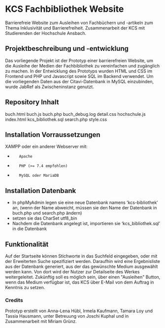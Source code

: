 # KCS Fachbibliothek Website
Barrierefreie Website zum Ausleihen von Fachbüchern und -artikeln zum Thema Inklusivität und Barrierefreiheit.
Zusammenarbeit der KCS mit Studierenden der Hochschule Ansbach.
## Projektbeschreibung und -entwicklung
Das vorliegende Projekt ist der Prototyp einer barrierefreien Website, um die Ausleihe der Medien der Fachbibliothek zu vereinfachen und zugänglich zu machen.
In der Entwicklung des Prototyps wurden HTML und CSS im Frontend und PHP und Javascript sowie SQL im Backend verwendet. Um die vorliegenden Daten aus der Citavi-Datenbank in MySQL einzubinden, wurde JabRef als Zwischeninstanz genutzt.
## Repository Inhalt
buch.html
buch.js
buch.php
buch_debug.log
detail.css
hochschule.js
index.html
kcs_bibliothek.sql
search.php
style.css
## Installation Vorraussetzungen
XAMPP oder ein anderer Webserver mit:
-        Apache
-        PHP (>= 7.4 empfohlen)
-        MySQL oder MariaDB
## Installation Datenbank
- In phpMyAdmin legen sie eine neue Datenbank namens 'kcs-bibliothek’ an, (wenn der Name abweicht, müssen sie den Name der Datenbank in buch.php und search.php ändern)
- setzen sie das CharSet utf8_bin
- Nachdem die Datenbank angelegt ist, importieren sie ‘kcs_bibliothek.sql’ in die Datenbank

## Funktionalität
Auf der Startseite können Stichworte in das Suchfeld eingegeben, oder mit der Erweiterten Suche spezifiziert werden. Daraufhin wird eine Ergebnisliste aus der Datenbank generiert, aus der das gewünschte Medium ausgewählt werden kann. Von dort wird der Nutzer zur Detailseite des Werkes weitergeleitet.
Zukünftig soll es möglich sein, über einen "Ausleihen" Button, wenn das Medium verfügbar ist, das KCS über E-Mail von dem Auftrag in Kenntnis zu setzen.
### Credits
Prototyp erstellt von Anna-Lena Hübl, Irmela Kaufmann, Tamara Loy und Tassia Hausmann, unter Betreuung von Joschi Kuphal und in Zusammenarbeit mit Miriam Grünz.
